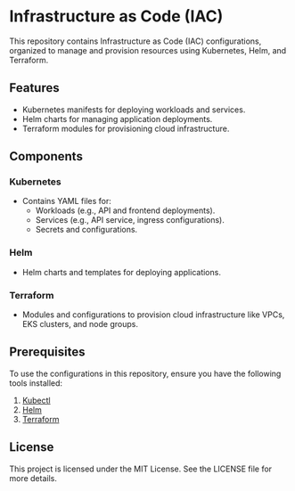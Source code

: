 
# Infrastructure as Code (IAC)

This repository contains Infrastructure as Code (IAC) configurations, organized to manage and provision resources using Kubernetes, Helm, and Terraform.

## Features
- Kubernetes manifests for deploying workloads and services.
- Helm charts for managing application deployments.
- Terraform modules for provisioning cloud infrastructure.

## Components

### Kubernetes
- Contains YAML files for:
  - Workloads (e.g., API and frontend deployments).
  - Services (e.g., API service, ingress configurations).
  - Secrets and configurations.

### Helm
- Helm charts and templates for deploying applications.

### Terraform
- Modules and configurations to provision cloud infrastructure like VPCs, EKS clusters, and node groups.

## Prerequisites
To use the configurations in this repository, ensure you have the following tools installed:

1. [Kubectl](https://kubernetes.io/docs/tasks/tools/)
2. [Helm](https://helm.sh/)
3. [Terraform](https://www.terraform.io/)

## License
This project is licensed under the MIT License. See the LICENSE file for more details.

